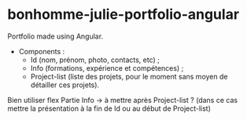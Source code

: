 # bonhomme-julie-portfolio-angular
Portfolio made using Angular.

* Components :
    - Id (nom, prénom, photo, contacts, etc) ;
    - Info (formations, expérience et compétences) ;
    - Project-list (liste des projets, pour le moment sans moyen
      de détailler ces projets).

Bien utiliser flex
Partie Info -> à mettre après Project-list ?
(dans ce cas mettre la présentation à la fin de Id ou
au début de Project-list)
